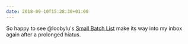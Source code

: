 ```yaml
---
date: 2018-09-10T15:28:30+01:00
---
```

So happy to see @loobylu's [Small Batch List](http://smallbatchlist.com) make its way into my inbox again after a prolonged hiatus.
